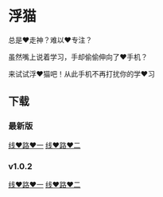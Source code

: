 # 浮猫

总是❤️走神？难以❤️专注？

虽然嘴上说着学习，手却偷偷伸向了❤️手机？

来试试浮❤️猫吧！从此手机不再打扰你的学❤️习

## 下载

### 最新版

[线❤️路❤️一](https://cdn-focus-cat.hust.online/FocusCat_1.0.2.apk)
[线❤️路❤️二](https://github.com/BingyanStudio/FocusCatRelease/releases/download/v1.0.2/FocusCat_1.0.2.apk)

### v1.0.2

[线❤️路❤️一](https://cdn-focus-cat.hust.online/FocusCat_1.0.2.apk)
[线❤️路❤️二](https://github.com/BingyanStudio/FocusCatRelease/releases/download/v1.0.2/FocusCat_1.0.2.apk)
